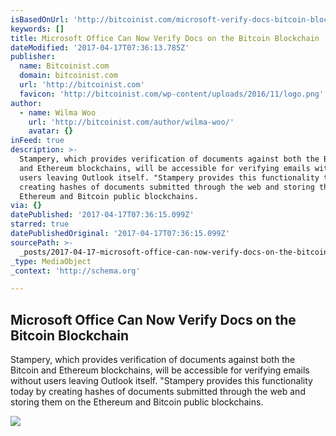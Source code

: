 ```yaml
---
isBasedOnUrl: 'http://bitcoinist.com/microsoft-verify-docs-bitcoin-blockchain/'
keywords: []
title: Microsoft Office Can Now Verify Docs on the Bitcoin Blockchain
dateModified: '2017-04-17T07:36:13.785Z'
publisher:
  name: Bitcoinist.com
  domain: bitcoinist.com
  url: 'http://bitcoinist.com'
  favicon: 'http://bitcoinist.com/wp-content/uploads/2016/11/logo.png'
author:
  - name: Wilma Woo
    url: 'http://bitcoinist.com/author/wilma-woo/'
    avatar: {}
inFeed: true
description: >-
  Stampery, which provides verification of documents against both the Bitcoin
  and Ethereum blockchains, will be accessible for verifying emails without
  users leaving Outlook itself. "Stampery provides this functionality today by
  creating hashes of documents submitted through the web and storing them on the
  Ethereum and Bitcoin public blockchains.
via: {}
datePublished: '2017-04-17T07:36:15.099Z'
starred: true
datePublishedOriginal: '2017-04-17T07:36:15.099Z'
sourcePath: >-
  _posts/2017-04-17-microsoft-office-can-now-verify-docs-on-the-bitcoin-blockcha.md
_type: MediaObject
_context: 'http://schema.org'

---
```

<article style=""><h1>Microsoft Office Can Now Verify Docs on the Bitcoin Blockchain</h1><p>Stampery, which provides verification of documents against both the Bitcoin and Ethereum blockchains, will be accessible for verifying emails without users leaving Outlook itself. "Stampery provides this functionality today by creating hashes of documents submitted through the web and storing them on the Ethereum and Bitcoin public blockchains.</p><img src="http://bitcoinist.com/wp-content/uploads/2017/04/Optimized-shutterstock_616734464.jpg" /></article>